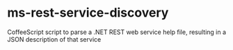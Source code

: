 # ms-rest-service-discovery
CoffeeScript script to parse a .NET REST web service help file, resulting in a JSON description of that service
